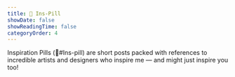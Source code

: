 ```yaml
---
title: 💊 Ins-Pill
showDate: false
showReadingTime: false
categoryOrder: 4
---
```


Inspiration Pills (💊#Ins-pill) are short posts packed with references to incredible artists and designers who inspire me — and might just inspire you too!